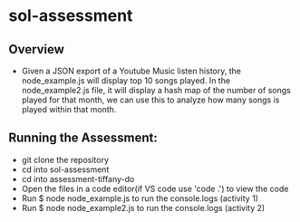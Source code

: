 # sol-assessment

## Overview
- Given a JSON export of a Youtube Music listen history, the node_example.js will display top 10 songs played. In the node_example2.js file, it will display a hash map of the number of songs played for that month, we can use this to analyze how many songs is played within that month. 


## Running the Assessment:
- git clone the repository
- cd into sol-assessment
- cd into assessment-tiffany-do
- Open the files in a code editor(if VS code use 'code .') to view the code
- Run $ node node_example.js to run the console.logs (activity 1)
- Run $ node node_example2.js to run the console.logs (activity 2)

